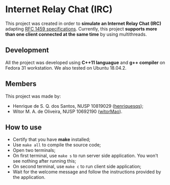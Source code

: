 # Internet Relay Chat (IRC)

This project was created in order to **simulate an Internet Relay Chat (IRC)** adapting [RFC 1459 specifications](https://tools.ietf.org/html/rfc1459). Currently, this project **supports more than one client connected at the same time** by using multithreads.

## Development

All the project was developed using **C++11 languague** and **g++ compiler** on Fedora 31 workstation. We also tested on Ubuntu 18.04.2.

## Members

This project was made by:

- Henrique de S. Q. dos Santos, NUSP 10819029 ([henriquesqs](https://github.com/henriquesqs));
- Witor M. A. de Oliveira, NUSP 10692190 ([witorMao](https://github.com/witormao)).

## How to use

- Certify that you have **make** installed;
- Use `make all` to compile the source code;
- Open two terminals;
- On first terminal, use `make s` to run server side application. You won't see nothing after running this;
- On second terminal, use `make c` to run client side application;
- Wait for the welcome message and follow the instructions provided by the application.
